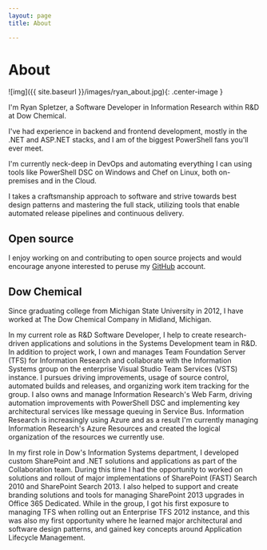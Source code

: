 ```yaml
---
layout: page
title: About

---
```


# About

![img]({{ site.baseurl }}/images/ryan_about.jpg){: .center-image }

I'm Ryan Spletzer, a Software Developer in Information Research within R&D at Dow Chemical.

I've had experience in backend and frontend development, mostly in the .NET and ASP.NET stacks, and I am of the biggest PowerShell fans you'll ever meet.

I'm currently neck-deep in DevOps and automating everything I can using tools like PowerShell DSC on Windows and Chef on Linux, both on-premises and in the Cloud.

I takes a craftsmanship approach to software and strive towards best design patterns and mastering the full stack, utilizing tools that enable automated release pipelines and continuous delivery.

## Open source

I enjoy working on and contributing to open source projects and would encourage anyone interested to peruse my [GitHub](https://github.com/ryanspletzer) account.

## Dow Chemical

Since graduating college from Michigan State University in 2012, I have worked at The Dow Chemical Company in Midland, Michigan.

In my current role as R&D Software Developer, I help to create research-driven applications and solutions in the Systems Development team in R&D. In addition to project work, I own and manages Team Foundation Server (TFS) for Information Research and collaborate with the Information Systems group on the enterprise Visual Studio Team Services (VSTS) instance. I pursues driving improvements, usage of source control, automated builds and releases, and organizing work item tracking for the group. I also owns and manage Information Research's Web Farm, driving automation improvements with PowerShell DSC and implementing key architectural services like message queuing in Service Bus. Information Research is increasingly using Azure and as a result I'm currently managing Information Research's Azure Resources and created the logical organization of the resources we currently use.

In my first role in Dow's Information Systems department, I developed custom SharePoint and .NET solutions and applications as part of the Collaboration team. During this time I had the opportunity to worked on solutions and rollout of major implementations of SharePoint (FAST) Search 2010 and SharePoint Search 2013. I also helped to support and create branding solutions and tools for managing SharePoint 2013 upgrades in Office 365 Dedicated. While in the group, I got his first exposure to managing TFS when rolling out an Enterprise TFS 2012 instance, and this was also my first opportunity where he learned major architectural and software design patterns, and gained key concepts around Application Lifecycle Management.
